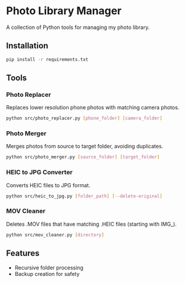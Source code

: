 # Photo Library Manager

A collection of Python tools for managing my photo library.

## Installation

```bash
pip install -r requirements.txt
```

## Tools

### Photo Replacer

Replaces lower resolution phone photos with matching camera photos.

```bash
python src/photo_replacer.py [phone_folder] [camera_folder]
```

### Photo Merger

Merges photos from source to target folder, avoiding duplicates.

```bash
python src/photo_merger.py [source_folder] [target_folder]
```

### HEIC to JPG Converter

Converts HEIC files to JPG format.

```bash
python src/heic_to_jpg.py [folder_path] [--delete-original]
```

### MOV Cleaner

Deletes .MOV files that have matching .HEIC files (starting with IMG\_).

```bash
python src/mov_cleaner.py [directory]
```

## Features

- Recursive folder processing
- Backup creation for safety
